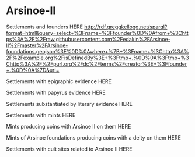 Arsinoe-II
==========

Settlements and founders HERE http://rdf.greggkellogg.net/sparql?format=html&query=select+%3Fname+%3Ffounder%0D%0Afrom+%3Chttps%3A%2F%2Fraw.githubusercontent.com%2Fedakin%2FArsinoe-II%2Fmaster%2FArsinoe-foundations.geojson%3E%0D%0Awhere+%7B+%3Fname+%3Chttp%3A%2F%2Fexample.org%2FisDefinedBy%3E+%3Ftmp+.%0D%0A%3Ftmp+%3Chttp%3A%2F%2Fpurl.org%2Fdc%2Fterms%2Fcreator%3E+%3Ffounder+.%0D%0A%7D&url=

Settlements with epigraphic evidence HERE

Settlements with papyrus evidence HERE

Settlements substantiated by literary evidence HERE

Settlements with mints HERE

Mints producing coins with Arsinoe II on them HERE

Mints of Arsinoe foundations producing coins with a deity on them HERE

Settlements with cult sites related to Arsinoe II HERE

